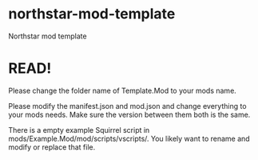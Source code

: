 # northstar-mod-template
Northstar mod template

# READ!

Please change the folder name of Template.Mod to your mods name.

Please modify the manifest.json and mod.json and change everything to your mods needs.
Make sure the version between them both is the same.

There is a empty example Squirrel script in mods/Example.Mod/mod/scripts/vscripts/. You likely want to rename and modify or replace that file.
